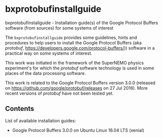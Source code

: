# bxprotobufinstallguide

bxprotobufinstallguide - Installation guide(s) of the Google Protocol Buffers software (from sources) for some systems of interest

The  ``bxprotobufinstallguide`` provides  some  guidelines, hints  and
procedures to help  users to install the Google  Protocol Buffers (aka
*protobuf*, https://developers.google.com/protocol-buffers/)) software
in a practical way on some systems of interest.

This  work was  initiated in  the framework  of the  SuperNEMO physics
experiment's for which  the *protobuf* software technology  is used in
some places of the data processing software.

This  work is  related to  the Google  Protocol Buffers  version 3.0.0
(released  on  https://github.com/google/protobuf/releases on  27  Jul
2016).  More recent versions of *protobuf* have not been tested yet.


## Contents

List of available installation guides:

* Google Protocol Buffers 3.0.0 on Ubuntu Linux 16.04 LTS (xenial)
